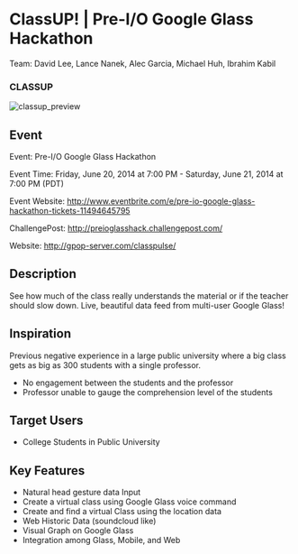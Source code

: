 ClassUP! | Pre-I/O Google Glass Hackathon
==========

Team: David Lee, Lance Nanek, Alec Garcia, Michael Huh, Ibrahim Kabil

### CLASSUP
![classup_preview](https://cloud.githubusercontent.com/assets/1645482/15847407/766b0ac0-2c3a-11e6-9440-ad04268f55ef.gif)

## Event

Event: Pre-I/O Google Glass Hackathon

Event Time: Friday, June 20, 2014 at 7:00 PM - Saturday, June 21, 2014 at 7:00 PM (PDT)

Event Website: http://www.eventbrite.com/e/pre-io-google-glass-hackathon-tickets-11494645795

ChallengePost: http://preioglasshack.challengepost.com/

Website: http://gpop-server.com/classpulse/

## Description

See how much of the class really understands the material or if the teacher should slow down. Live, beautiful data feed from multi-user Google Glass!

## Inspiration

Previous negative experience in a large public university where a big class gets as big as 300 students with a single professor.

* No engagement between the students and the professor
* Professor unable to gauge the comprehension level of the students

## Target Users

* College Students in Public University

## Key Features

* Natural head gesture data Input
* Create a virtual class using Google Glass voice command
* Create and find a virtual Class using the location data
* Web Historic Data (soundcloud like)
* Visual Graph on Google Glass
* Integration among Glass, Mobile, and Web
